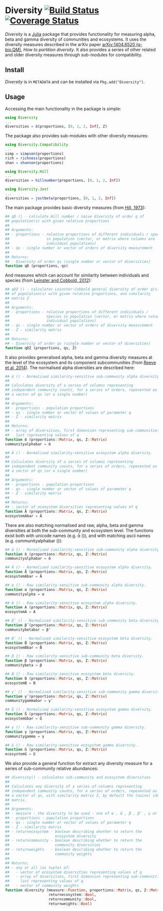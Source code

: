 # Diversity [![Build Status](https://travis-ci.org/richardreeve/Diversity.jl.svg?branch=master)](https://travis-ci.org/richardreeve/Diversity.jl) [![Coverage Status](https://img.shields.io/coveralls/richardreeve/Diversity.jl.svg)](https://coveralls.io/r/richardreeve/Diversity.jl?branch=master)

*Diversity* is a [Julia](http://www.julialang.org) package that provides
 functionality for measuring alpha, beta and gamma diversity of
 communities and ecosystems. It uses the diversity measures described
 in the arXiv paper [arXiv:1404.6520
 (q-bio.QM)](http://arxiv.org/abs/1404.6520), *How to partition
 diversity*. It also provides a series of other related and older diversity
 measures through sub-modules for compatibility.

## Install

*Diversity* is in `METADATA` and can be installed via `Pkg.add("Diversity")`.

## Usage

Accessing the main functionality in the package is simple:

```julia
using Diversity
...
diversities = ᾱ(proportions, [0, 1, 2, Inf], Z)
```

The package also provides sub-modules with other diversity measures:

```julia
using Diversity.Compatibility
...
simp = simpson(proportions)
rich = richness(proportions)
shan = shannon(proportions)

using Diversity.Hill
...
diversities = hillnumber(proportions, [0, 1, 2, Inf])

using Diversity.Jost
...
diversities = jostbeta(proportions, [0, 1, 2, Inf])
```

The main package provides basic diversity measures (from
[Hill, 1973](http://www.jstor.org/stable/1934352)):

```julia
## qD () - calculate Hill number / naive diversity of order q of
## population(s) with given relative proportions
##
## Arguments:
## - proportions - relative proportions of different individuals / species
##                 in population (vector, or matrix where columns are
##                 individual populations) 
## - qs - single number or vector of orders of diversity measurement
##
## Returns:
## - Diversity of order qs (single number or vector of diversities)
function qD (proportions, qs)
```

And measures which can account for similarity between individuals and
species (from [Leinster and Cobbold,
2012](http://www.esajournals.org/doi/abs/10.1890/10-2402.1)):

```julia
## qDZ () - calculates Leinster-Cobbold general diversity of order q(s)
## of population(s) with given relative proportions, and similarity
## matrix Z
##
## Arguments:
## - proportions - relative proportions of different individuals /
##                 species in population (vector, or matrix where columns are
##                 individual populations)
## - qs - single number or vector of orders of diversity measurement
## - Z - similarity matrix
##
## Returns:
## - Diversity of order qs (single number or vector of diversities)
function qDZ (proportions, qs, Z)

```

It also provides generalised alpha, beta and gamma diversity measures at the
level of the ecosystem and its component subcommunities (from [Reeve et al,
2014](http://arxiv.org/abs/1404.6520)). The normalised alpha diversities are
described here:

```julia
## ᾱ () - Normalised similarity-sensitive sub-community alpha diversity.
##
## Calculates diversity of a series of columns representing
## independent community counts, for a series of orders, repesented as
## a vector of qs (or a single number)
##
## Arguments:
## - proportions - population proportions
## - qs - single number or vector of values of parameter q
## - Z - similarity matrix
##
## Returns:
## - array of diversities, first dimension representing sub-communities, and
##   last representing values of q
function ᾱ (proportions::Matrix, qs, Z::Matrix)
communityalphabar = ᾱ

## Ā () - Normalised similarity-sensitive ecosystem alpha diversity.
##
## Calculates diversity of a series of columns representing
## independent community counts, for a series of orders, repesented as
## a vector of qs (or a single number)
##
## Arguments:
## - proportions - population proportions
## - qs - single number or vector of values of parameter q
## - Z - similarity matrix
##
## Returns:
## - vector of ecosystem diversities representing values of q
function Ā (proportions::Matrix, qs, Z::Matrix)
ecosystemAbar = Ā
```

There are also matching normalised and raw, alpha, beta and gamma diversities
at both the sub-community and ecosystem level. The functions exist both with
unicode names (e.g. ᾱ ()), and with matching ascii names (e.g.
communityalphabar ()):

```julia
## ᾱ () - Normalised similarity-sensitive sub-community alpha diversity.
function ᾱ (proportions::Matrix, qs, Z::Matrix)
communityalphabar = ᾱ

## Ā () - Normalised similarity-sensitive ecosystem alpha diversity.
function Ā (proportions::Matrix, qs, Z::Matrix)
ecosystemAbar = Ā

## α () - Raw similarity-sensitive sub-community alpha diversity.
function α (proportions::Matrix, qs, Z::Matrix)
communityalpha = α

## A () - Raw similarity-sensitive ecosystem alpha diversity.
function A (proportions::Matrix, qs, Z::Matrix)
ecosystemA = A

## β̄ () - Normalised similarity-sensitive sub-community beta diversity.
function β̄ (proportions::Matrix, qs, Z::Matrix)
communitybetabar = β̄

## B̄ () - Normalised similarity-sensitive ecosystem beta diversity.
function B̄ (proportions::Matrix, qs, Z::Matrix)
ecosystemBbar = B̄

## β () - Raw similarity-sensitive sub-community beta diversity.
function β (proportions::Matrix, qs, Z::Matrix)
communitybeta = β

## B () - Raw similarity-sensitive ecosystem beta diversity.
function B (proportions::Matrix, qs, Z::Matrix)
ecosystemB = B

## γ̄ () - Normalised similarity-sensitive sub-community gamma diversity.
function γ̄ (proportions::Matrix, qs, Z::Matrix)
communitygammabar = γ̄

## Ḡ () - Normalised similarity-sensitive ecosystem gamma diversity.
function Ḡ (proportions::Matrix, qs, Z::Matrix)
ecosystemGbar = Ḡ

## γ () - Raw similarity-sensitive sub-community gamma diversity.
function γ (proportions::Matrix, qs, Z::Matrix)
communitygamma = γ

## G () - Raw similarity-sensitive ecosystem gamma diversity.
function G (proportions::Matrix, qs, Z::Matrix)
ecosystemG = G
```

We also provide a general function for extract any diversity measure for a
series of sub-community relative abundances:

```julia
## diversity() - calculates sub-community and ecosystem diversities
##
## Calculates any diversity of a series of columns representing
## independent community counts, for a series of orders, repesented as
## a vector of qs, with similarity matrix Z, by default the (naïve) identity
## matrix.
##
## Arguments:
## - messure - the diversity to be used - one of α , ᾱ , β , β̄ , γ or γ̄
## - proportions - population proportions
## - qs - single number or vector of values of parameter q
## - Z - similarity matrix
## - returnecosystem - boolean describing whether to return the
##                     ecosystem diversity
## - returncommunity - boolean describing whether to return the
##                     community diversities
## - returnweights   - boolean describing whether to return the
##                     community weights
##
## Returns:
## - any or all (as tuple) of:
##   - vector of ecosystem diversities representing values of q
##   - array of diversities, first dimension representing sub-communities, and
##     last representing values of q
##   - vector of community weights
function diversity (measure::Function, proportions::Matrix, qs, Z::Matrix,
                    returnecosystem::Bool,
                    returncommunity::Bool,
                    returnweights::Bool)
```